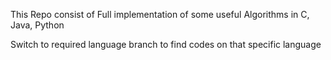 This Repo consist of Full implementation of some useful Algorithms in C, Java, Python

Switch to required language branch to find codes on that specific language
